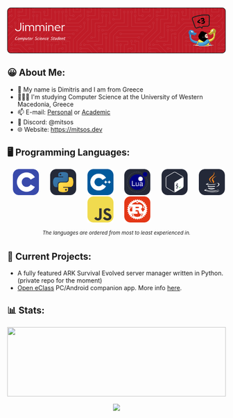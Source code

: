<!-- https://leviarista.github.io/github-profile-header-generator -->
<div>
    <p align="center">
        <img src=./banner.png>
    </p>
</div>

## 😀 About Me:

- 👋 My name is Dimitris and I am from Greece
- 👨🏽‍🎓 I'm studying Computer Science at the University of Western Macedonia, Greece
- 📫 E-mail: [Personal](jimminer2003@gmail.com) or [Academic](cs04502@uowm.gr)
- 💬 Discord: @mitsos
- 🌐 Website: https://mitsos.dev

<!-- https://skillicons.dev/icons?i=python -->
## 🖥️ Programming Languages:
<div>
  <p align="center">
    <!--  C  -->
    &ensp;
    <img title=C src=./c.svg width=60 height=60>
    &ensp;
    <!--  Python  -->
    &ensp;
    <img title=Python src=./python.svg width=60 height=60>
    &ensp;
    <!--  C++  -->
    &ensp;
    <img title=C++ src=./cpp.svg width=60 height=60>
    &ensp;
    <!--  Lua  -->
    &ensp;
    <img title=Lua src=./lua.svg width=60 height=60>
    &ensp;
    <!--  Bash  -->
    &ensp;
    <img title=Bash src=./bash.svg width=60 height=60>
    &ensp;
    <!--  Java  -->
    &ensp;
    <img title=Java src=./java.svg width=60 height=60>
    &ensp;
    <!--  JavaScript  -->
    &ensp;
    <img title=JavaScript src=./js.svg width=60 height=60>
    &ensp;
    <!--  Rust  -->
    &ensp;
    <img title=Rust src=./rust.svg width=60 height=60>
    &ensp;
  </p>
  
  <p align="center">
      <sup><em>The languages are ordered from most to least experienced in.</em></sup>
  </p>
</div>


## 🔌 Current Projects:
-  A fully featured ARK Survival Evolved server manager written in Python. (private repo for the moment)
-  [Open eClass](https://www.openeclass.org/) PC/Android companion app. More info [here](https://jimminer.github.io/open-eclass-companion/).

## 📊 Stats:
<div>
  <img src=https://github-readme-stats.vercel.app/api/top-langs/?username=jimminer&layout=compact&theme=github_dark style="object-fit: cover; width: 100%; height: 160px;">
  
  <p align="center">
    <img src=https://komarev.com/ghpvc/?username=jimminer&style=for-the-badge&color=c90e0e&label=Profile+Visits style="width: 200px; height: auto;">
  </p>
</div>
